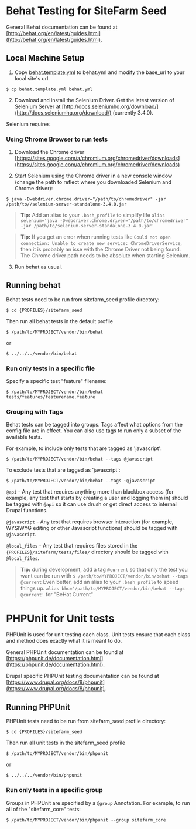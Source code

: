 # Behat Testing for SiteFarm Seed

General Behat documentation can be found at [http://behat.org/en/latest/guides.html](http://behat.org/en/latest/guides.html).

## Local Machine Setup
1. Copy [behat.template.yml](../behat.template.yml) to behat.yml and modify the base_url to your local site's url.
```
$ cp behat.template.yml behat.yml
```

2. Download and install the Selenium Driver.
Get the latest version of Selenium Server at [http://docs.seleniumhq.org/download/](http://docs.seleniumhq.org/download/) (currently 3.4.0).

Selenium requires 


### Using Chrome Browser to run tests
1. Download the Chrome driver [https://sites.google.com/a/chromium.org/chromedriver/downloads](https://sites.google.com/a/chromium.org/chromedriver/downloads)

2. Start Selenium using the Chrome driver in a new console window (change the path to reflect where you downloaded Selenium and Chrome driver):
```
$ java -Dwebdriver.chrome.driver="/path/to/chromedriver" -jar /path/to//selenium-server-standalone-3.4.0.jar
```

> **Tip:** Add an alias to your `.bash_profile` to simplify life
> `alias selenium='java -Dwebdriver.chrome.driver="/path/to/chromedriver" -jar /path/to/selenium-server-standalone-3.4.0.jar'`

> **Tip:** If you get an error when running tests like `Could not open connection: Unable to create new service: ChromeDriverService`, then it is probably an isse with the Chrome Driver not being found. The Chrome driver path needs to be absolute when starting Selenium. 

3. Run behat as usual.


## Running behat

Behat tests need to be run from sitefarm_seed profile directory:
```
$ cd {PROFILES}/sitefarm_seed
```
Then run all behat tests in the default profile

```
$ /path/to/MYPROJECT/vendor/bin/behat
```
or
```
$ ../../../vendor/bin/behat
```

### Run only tests in a specific file
Specify a specific test "feature" filename:
```
$ /path/to/MYPROJECT/vendor/bin/behat tests/features/featurename.feature
```

### Grouping with Tags
Behat tests can be tagged into groups. Tags affect what options from the config file are in effect. You can also use tags to run only a subset of the available tests.

For example, to include only tests that are tagged as 'javascript':
```
$ /path/to/MYPROJECT/vendor/bin/behat --tags @javascript
```

To exclude tests that are tagged as 'javascript':
```
$ /path/to/MYPROJECT/vendor/bin/behat --tags ~@javascript
```

`@api` - Any test that requires anything more than blackbox access (for example, any test that starts by creating a user and logging them in) should be tagged with `@api` so it can use drush or get direct access to internal Drupal functions.

`@javascript` - Any test that requires browser interaction (for example, WYSIWYG editing or other Javascript functions) should be tagged with `@javascript`.

`@local_files` - Any test that requires files stored in the `{PROFILES}/sitefarm/tests/files/` directory should be tagged with `@local_files`.

> **Tip:** during development, add a tag `@current` so that only the test you want can be run with `$ /path/to/MYPROJECT/vendor/bin/behat --tags @current`
> Even better, add an alias to your `.bash_profile` to speed things up.
> `alias bhc='/path/to/MYPROJECT/vendor/bin/behat --tags @current'` for "BeHat Current"

# PHPUnit for Unit tests

PHPUnit is used for unit testing each class. Unit tests ensure that each class and method does exactly what it is meant to do.

General PHPUnit documentation can be found at [https://phpunit.de/documentation.html](https://phpunit.de/documentation.html).

Drupal specific PHPUnit testing documentation can be found at [https://www.drupal.org/docs/8/phpunit](https://www.drupal.org/docs/8/phpunit).

## Running PHPUnit

PHPUnit tests need to be run from sitefarm_seed profile directory:
```
$ cd {PROFILES}/sitefarm_seed
```
Then run all unit tests in the sitefarm_seed profile

```
$ /path/to/MYPROJECT/vendor/bin/phpunit
```
or
```
$ ../../../vendor/bin/phpunit
```

### Run only tests in a specific group
Groups in PHPUnit are specified by a `@group` Annotation. For example, to run all of the "sitefarm_core" tests:
```
$ /path/to/MYPROJECT/vendor/bin/phpunit --group sitefarm_core
```

